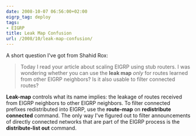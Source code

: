 ```yaml
---
date: 2008-10-07 06:56:00+02:00
eigrp_tag: deploy
tags:
- EIGRP
title: Leak Map Confusion
url: /2008/10/leak-map-confusion/
---
```

A short question I\'ve got from Shahid Rox:

> Today I read your article about scaling EIGRP using stub routers. I was wondering whether you can use the **leak map** *only* for routes learned from other EIGRP neighbors? Is it also usable to filter connected routes?

**Leak-map** controls what its name implies: the leakage of routes received from EIGRP neighbors to other EIGRP neighbors. To filter connected prefixes redistributed into EIGRP, use the **route-map** on **redistribute connected** command. The only way I\'ve figured out to filter announcements of directly connected networks that are part of the EIGRP process is the **distribute-list out** command.
